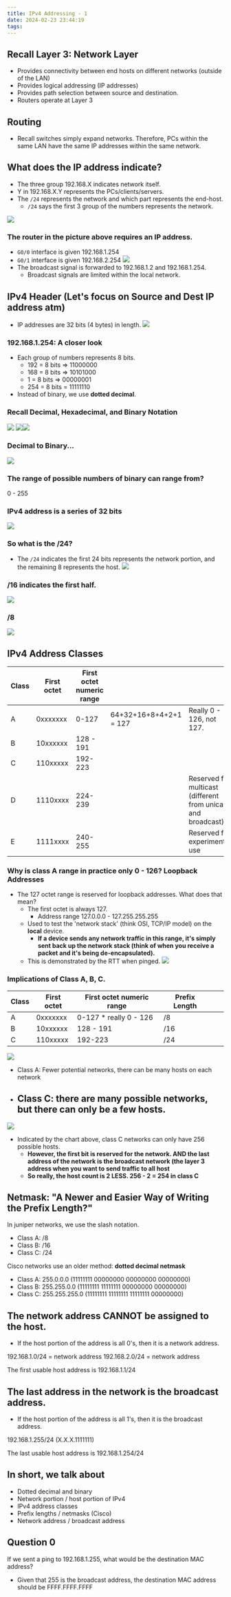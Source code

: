 ```yaml
---
title: IPv4 Addressing - 1
date: 2024-02-23 23:44:19
tags:
---
```

## Recall Layer 3: Network Layer
- Provides connectivity between end hosts on different networks (outside of the LAN)
- Provides logical addressing (IP addresses)
- Provides path selection between source and destination.
- Routers operate at Layer 3

## Routing
- Recall switches simply expand networks. Therefore, PCs within the same LAN have the same IP addresses within the same network. 

## What does the IP address indicate?
- The three group 192.168.X indicates network itself.
- Y in 192.168.X.Y represents the PCs/clients/servers.
- The `/24` represents the network and which part represents the end-host.
	- `/24` says the first 3 group of the numbers represents the network. 

![](../../images/Pasted%20image%2020240224112821.png)

### The router in the picture above requires an IP address.
- `G0/0` interface is given 192.168.1.254
- `G0/1` interface is given 192.168.2.254
![](../../images/Pasted%20image%2020240224113153.png)
- The broadcast signal is forwarded to 192.168.1.2 and 192.168.1.254. 
	- Broadcast signals are limited within the local network. 


## IPv4 Header (Let's focus on Source and Dest IP address atm)
- IP addresses are 32 bits (4 bytes) in length.
![](../../images/Pasted%20image%2020240224113332.png)

### 192.168.1.254: A closer look
- Each group of numbers represents 8 bits. 
	- 192 = 8 bits => 11000000
	- 168 = 8 bits => 10101000
	- 1 = 8 bits => 00000001
	- 254 = 8 bits = 11111110
- Instead of binary, we use **dotted decimal**.

### Recall Decimal, Hexadecimal, and Binary Notation 
![](../../images/Pasted%20image%2020240224113921.png)
![](../../images/Pasted%20image%2020240224114039.png)![](../../images/Pasted%20image%2020240224114146.png)

### Decimal to Binary...
![](../../images/Pasted%20image%2020240224114806.png)

### The range of possible numbers of binary can range from? 
0 - 255

### IPv4 address is a series of 32 bits
![](../../images/Pasted%20image%2020240224114951.png)

### So what is the /24? 
- The `/24` indicates the first 24 bits represents the network portion, and the remaining 8 represents the host. 
![](../../images/Pasted%20image%2020240224115043.png)

### /16 indicates the first half. 

![](../../images/Pasted%20image%2020240224115406.png)

### /8

![](../../images/Pasted%20image%2020240224115518.png)

## IPv4 Address Classes

| Class | First octet | First octet numeric range |                        |                                                               |
| ----- | ----------- | ------------------------- | ---------------------- | ------------------------------------------------------------- |
| A     | 0xxxxxxx    | 0-127                     | 64+32+16+8+4+2+1 = 127 | Really 0 - 126, not 127.                                      |
| B     | 10xxxxxx    | 128 - 191                 |                        |                                                               |
| C     | 110xxxxx    | 192-223                   |                        |                                                               |
| D     | 1110xxxx    | 224-239                   |                        | Reserved for multicast (different from unicast and broadcast) |
| E     | 1111xxxx    | 240-255                   |                        | Reserved for experimental use                                 |

### Why is class A range in practice only 0 - 126? Loopback Addresses
- The 127 octet range is reserved for loopback addresses. What does that mean?
	- The first octet is always 127.
		- Address range 127.0.0.0 - 127.255.255.255
	- Used to test the 'network stack' (think OSI, TCP/IP model) on the **local** device. 
		- **If a device sends any network traffic in this range, it's simply sent back up the network stack (think of when you receive a packet and it's being de-encapsulated).** 
	- This is demonstrated by the RTT when pinged.
![](../../images/Pasted%20image%2020240224120511.png)

### Implications of Class A, B, C. 

| Class | First octet | First octet numeric range | Prefix Length |     |     |
| ----- | ----------- | ------------------------- | ------------- | --- | --- |
| A     | 0xxxxxxx    | 0-127 * really 0 - 126    | /8            |     |     |
| B     | 10xxxxxx    | 128 - 191                 | /16           |     |     |
| C     | 110xxxxx    | 192-223                   | /24           |     |     |

![](../../images/Pasted%20image%2020240224121438.png)

- Class A: Fewer potential networks, there can be many hosts on each network
- Class C: there are many possible networks, but there can only be a few hosts.
	- 

![](../../images/Pasted%20image%2020240224121553.png)
- Indicated by the chart above, class C networks can only have 256 possible hosts. 
	- **However, the first bit is reserved for the network. AND the last address of the network is the broadcast network (the layer 3 address when you want to send traffic to all host**
	- **So really, the host count is 2 LESS. 256 - 2 = 254 in class C**

## Netmask: "A Newer and Easier Way of Writing the Prefix Length?"

In juniper networks, we use the slash notation.
- Class A: /8
- Class B: /16
- Class C: /24

Cisco networks use an older method: **dotted decimal netmask**
- Class A: 255.0.0.0 (11111111 00000000 00000000 00000000)
- Class B: 255.255.0.0 (11111111 11111111 00000000 00000000)
- Class C: 255.255.255.0 (11111111 11111111 11111111 00000000)

## The network address CANNOT be assigned to the host. 
- If the host portion of the address is all 0's, then it is a network address.

192.168.1.0/24 = network address
192.168.2.0/24 = network address

The first usable host address is 192.168.1.1/24

## The last address in the network is the broadcast address.
- If the host portion of the address is all 1's, then it is the broadcast address.

192.168.1.255/24 (X.X.X.1111111)

The last usable host address is 192.168.1.254/24


## In short, we talk about
- Dotted decimal and binary
- Network portion / host portion of IPv4
- IPv4 address classes
- Prefix lengths / netmasks (Cisco)
- Network address / broadcast address

## Question 0
If we sent a ping to 192.168.1.255, what would be the destination MAC address?
- Given that 255 is the broadcast address, the destination MAC address should be FFFF.FFFF.FFFF
